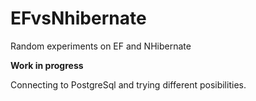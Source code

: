 EFvsNhibernate
==============

Random experiments on EF and NHibernate

**Work in progress**

Connecting to PostgreSql and trying different posibilities.
